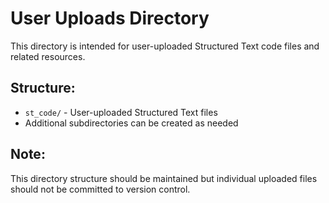 # User Uploads Directory

This directory is intended for user-uploaded Structured Text code files and related resources.

## Structure:
- `st_code/` - User-uploaded Structured Text files
- Additional subdirectories can be created as needed

## Note:
This directory structure should be maintained but individual uploaded files should not be committed to version control.